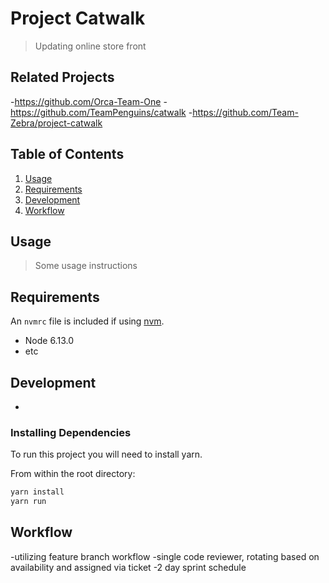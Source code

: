 # Project Catwalk

> Updating online store front

## Related Projects

 -https://github.com/Orca-Team-One
 -https://github.com/TeamPenguins/catwalk
 -https://github.com/Team-Zebra/project-catwalk


## Table of Contents

1. [Usage](#Usage)
1. [Requirements](#requirements)
1. [Development](#development)
1. [Workflow](#workflow)

## Usage

> Some usage instructions

## Requirements

An `nvmrc` file is included if using [nvm](https://github.com/creationix/nvm).

- Node 6.13.0
- etc

## Development
  -
### Installing Dependencies

To run this project you will need to install yarn.

From within the root directory:

```sh
yarn install
yarn run 
```
## Workflow
-utilizing feature branch workflow
-single code reviewer, rotating based on availability and assigned via ticket
-2 day sprint schedule
